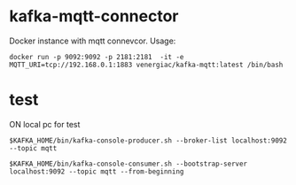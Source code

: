 # kafka-mqtt-connector

Docker instance with mqtt connevcor.
Usage:

```
docker run -p 9092:9092 -p 2181:2181  -it -e MQTT_URI=tcp://192.168.0.1:1883 venergiac/kafka-mqtt:latest /bin/bash
```


# test

ON local pc for test

```
$KAFKA_HOME/bin/kafka-console-producer.sh --broker-list localhost:9092 --topic mqtt
```

```
$KAFKA_HOME/bin/kafka-console-consumer.sh --bootstrap-server localhost:9092 --topic mqtt --from-beginning
```
